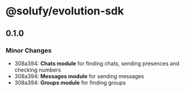 # @solufy/evolution-sdk

## 0.1.0

### Minor Changes

- 308a394: **Chats module** for finding chats, sending presences and checking numbers
- 308a394: **Messages module** for sending messages
- 308a394: **Groups module** for finding groups
